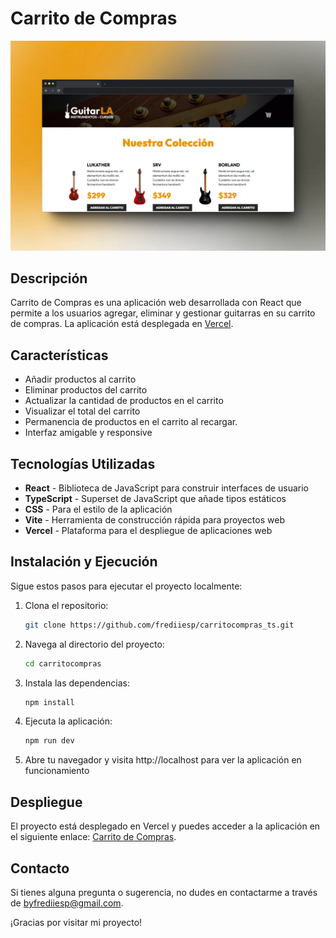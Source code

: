 # Carrito de Compras

![Carrito de Compras](https://github.com/frediiesp/carritocompras_ts/blob/master/screenshot.webp)

## Descripción

Carrito de Compras es una aplicación web desarrollada con React que permite a los usuarios agregar, eliminar y gestionar guitarras en su carrito de compras. La aplicación está desplegada en [Vercel](https://carritocompras_ts-iota.vercel.app/).

## Características

- Añadir productos al carrito
- Eliminar productos del carrito
- Actualizar la cantidad de productos en el carrito
- Visualizar el total del carrito
- Permanencia de productos en el carrito al recargar.
- Interfaz amigable y responsive

## Tecnologías Utilizadas

- **React** - Biblioteca de JavaScript para construir interfaces de usuario
- **TypeScript** - Superset de JavaScript que añade tipos estáticos
- **CSS** - Para el estilo de la aplicación
- **Vite** - Herramienta de construcción rápida para proyectos web
- **Vercel** - Plataforma para el despliegue de aplicaciones web

## Instalación y Ejecución

Sigue estos pasos para ejecutar el proyecto localmente:

1. Clona el repositorio:
   ```bash
   git clone https://github.com/frediiesp/carritocompras_ts.git

2. Navega al directorio del proyecto:
   ```bash
   cd carritocompras

3. Instala las dependencias:
   ```bash
   npm install

4. Ejecuta la aplicación:
   ```bash
   npm run dev

5. Abre tu navegador y visita http://localhost para ver la aplicación en funcionamiento

## Despliegue

El proyecto está desplegado en Vercel y puedes acceder a la aplicación en el siguiente enlace: [Carrito de Compras](https://carritocompras_ts-iota.vercel.app/).

## Contacto

Si tienes alguna pregunta o sugerencia, no dudes en contactarme a través de [byfrediiesp@gmail.com](mailto:byfrediiesp@gmail.com).

¡Gracias por visitar mi proyecto!

